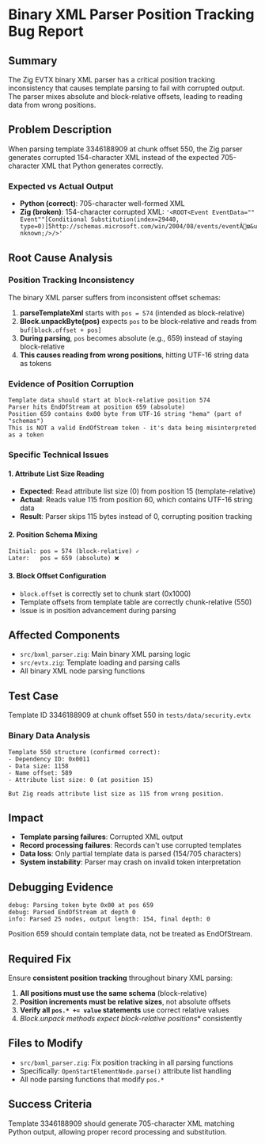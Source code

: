 # Binary XML Parser Position Tracking Bug Report

## Summary
The Zig EVTX binary XML parser has a critical position tracking inconsistency that causes template parsing to fail with corrupted output. The parser mixes absolute and block-relative offsets, leading to reading data from wrong positions.

## Problem Description
When parsing template 3346188909 at chunk offset 550, the Zig parser generates corrupted 154-character XML instead of the expected 705-character XML that Python generates correctly.

### Expected vs Actual Output
- **Python (correct)**: 705-character well-formed XML
- **Zig (broken)**: 154-character corrupted XML: `'<ROOT<Event EventData="" Event""[Conditional Substitution(index=29440, type=0)]5http://schemas.microsoft.com/win/2004/08/events/eventĂ￿ϖ&unknown;/>/>'`

## Root Cause Analysis

### Position Tracking Inconsistency
The binary XML parser suffers from inconsistent offset schemas:

1. **parseTemplateXml** starts with `pos = 574` (intended as block-relative)
2. **Block.unpackByte(pos)** expects `pos` to be block-relative and reads from `buf[block.offset + pos]`
3. **During parsing**, `pos` becomes absolute (e.g., 659) instead of staying block-relative
4. **This causes reading from wrong positions**, hitting UTF-16 string data as tokens

### Evidence of Position Corruption
```
Template data should start at block-relative position 574
Parser hits EndOfStream at position 659 (absolute)
Position 659 contains 0x00 byte from UTF-16 string "hema" (part of "schemas")
This is NOT a valid EndOfStream token - it's data being misinterpreted as a token
```

### Specific Technical Issues

#### 1. Attribute List Size Reading
- **Expected**: Read attribute list size (0) from position 15 (template-relative)
- **Actual**: Reads value 115 from position 60, which contains UTF-16 string data
- **Result**: Parser skips 115 bytes instead of 0, corrupting position tracking

#### 2. Position Schema Mixing
```
Initial: pos = 574 (block-relative) ✓
Later:   pos = 659 (absolute) ❌
```

#### 3. Block Offset Configuration
- `block.offset` is correctly set to chunk start (0x1000)
- Template offsets from template table are correctly chunk-relative (550)
- Issue is in position advancement during parsing

## Affected Components
- `src/bxml_parser.zig`: Main binary XML parsing logic
- `src/evtx.zig`: Template loading and parsing calls
- All binary XML node parsing functions

## Test Case
Template ID 3346188909 at chunk offset 550 in `tests/data/security.evtx`

### Binary Data Analysis
```
Template 550 structure (confirmed correct):
- Dependency ID: 0x0011
- Data size: 1158  
- Name offset: 589
- Attribute list size: 0 (at position 15)

But Zig reads attribute list size as 115 from wrong position.
```

## Impact
- **Template parsing failures**: Corrupted XML output
- **Record processing failures**: Records can't use corrupted templates  
- **Data loss**: Only partial template data is parsed (154/705 characters)
- **System instability**: Parser may crash on invalid token interpretation

## Debugging Evidence
```
debug: Parsing token byte 0x00 at pos 659
debug: Parsed EndOfStream at depth 0
info: Parsed 25 nodes, output length: 154, final depth: 0
```
Position 659 should contain template data, not be treated as EndOfStream.

## Required Fix
Ensure **consistent position tracking** throughout binary XML parsing:

1. **All positions must use the same schema** (block-relative)
2. **Position increments must be relative sizes**, not absolute offsets  
3. **Verify all `pos.* += value` statements** use correct relative values
4. **Block.unpack* methods expect block-relative positions** consistently

## Files to Modify
- `src/bxml_parser.zig`: Fix position tracking in all parsing functions
- Specifically: `OpenStartElementNode.parse()` attribute list handling
- All node parsing functions that modify `pos.*`

## Success Criteria
Template 3346188909 should generate 705-character XML matching Python output, allowing proper record processing and substitution.